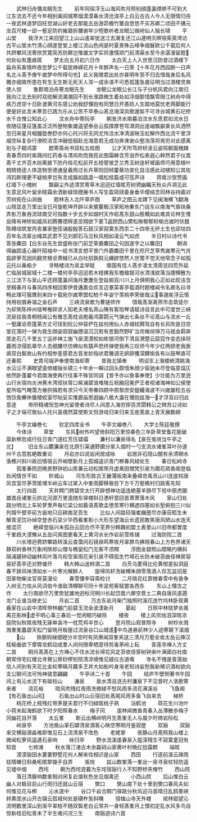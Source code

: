<!-- { "loadSidebar": true } -->
　　武林归舟懐龙眠先生
　　前年同宿浮玉山海风吹月照别顔蓬瀛缥缈不可到大江东流去不还今年相别阖闾城寒烟漠漠春水清沧浪亭上白云古古人今人无限情归舟一夜武林道梦回枉觉湖山好老去那能五岳游茆檐竹簟自悠悠不买苏卿二顷田不搆元龙百尺楼一邱一壑足防钓摧眉折腰谢年少短歌听者龙眠公缑岭仙人独长啸
　　平山堂
　　我浮大江来回望江上山山逺翠犹送江去潮复还江山逓明灭暝宿茱萸湾访古平山堂水竹清心顔遂登堂上楼江流山色闲是时夏景殊云峰争烟鬟欧公千载后何人共跻攀风流寄欣赏寛简苏防鳏岂惟雄文字实将激懦顽门前清渠水至今余潺湲留题何处似有墨痕斑
　　梦太白五月初六日作
　　太白天上人入世思沉防昔过酒楼下扁舟系客情昨夜忽梦公千载犹峥嵘花月十年醉声名一日荣【十年花月西园醉一日声名北斗髙予庚午嵗梦中所得句也】此义我赠君出处亦甚明年至不归去惜哉身后名风雅亦细故所患在有生无生斯无死天人浑一成余语不可悉孤篷急晨征明当过酒楼灵爽使人惊
　　鲁郡南泊舟寄龙眠先生
　　龙眠公龙眠公长江与子分帆风君向江南归我向江北去别时双缆解流潮潮回不到长淮路微生着处如浮烟那惜飘零限江树舟中得病万虑空十日卧渡黄河东感公劝我舒懐抱有同慧日开愚防人生踏地莫忧老两脚能行便是好此言未寒吾已践为乐从公苦不早泰山髙沧海深凤歌邈矣不可寻谷城黄石圮桥水千古惟公知此心
　　汶水舟中寄阮亭
　　朝发济水南暮泊汶水东思君如流水日夜随征篷征篷虽泛泛所歴物象雄遥望泰岳云孤撑摩苍穹澒洞出逺岫飘飖乘长风洒然忽归来星月相朣胧巻舒亦何心托兴将无同尤怜汶水净清波映玉虹解作西北流千里浮烟空纵复杂行潦皎洁含冲融低徊赴沧海意若无成功奔潨谢众壑浩荡将焉穷对此感离别与子期鸿蒙
　　题寄斋尚书双松五桂图
　　公才天所笃矫矫凌云姿班朝面槐棘青春贯四时紫薇间红药香与清风吹而我揽此图霜榦含芳滋乔松表遐心粹然君子仪嵩髙千丈齐百木纷离披下防丹桂花松前开五枝譬彼芝兰秀玉树连轩墀画师巧用意根叶相猗猗逹人体造物至德通皇羲雨过长卉草阳回倾藿葵功宣化自洽感此动植知公其佐鸿钧斯理更不疑桃李岂有言成蹊如路逵一唱松桂篇或可弦声诗
　　蒋南沙宫赞画红墙下小槐树
　　飘飖尘外迹清赏寄草木迢迢红墙隂芳树骋幽瞩天秋众卉凋见此生意足风叶留余暄霜余洒新緑琐牕展书人写生盈简牍委身垂华缨结念同林谷持画对芳树宛在山涧曲
　　题林吉人北阡草庐图
　　草庐之图云龙蹲下见闽海横飞翻海山隠显走万里出没日月旋乾坤开辟以来奠鳌极汉家拓地秦东门自东以南海气昏扶桑弄影万象吞流球南交可指数十步五步如烟村天作崧髙东鼓山胜概如此难具论林生惟岳降有神矫如威凤初腾鶱德辉逺览翔欲下裵返顾西山樊松楸郁郁枌榆古嵗时伏腊陈樽俎筑堂丙舎兼家塾弦诵殷殷答石鼓汉家寂寞东西京二十四帝无抔土生也邱坟四百年名流辈出绳其武君不见刘郎石马泣秋风相如凌云气如虎
　　半日村以诗代书答张麋田【白东谷先生尝盛称张门前芝草鹿麋田之句因遂字之以麋田】
　　朝谒得幽踪逺心展阡陌袖中一纸书清言想平昔门外鹿麋田千里在咫尺芝草秀嵗寒元气肖翕辟萝茑因风翻灵根讵萧槭已从白社招孰假元纁辟悠然人世寛不觉天地窄念子如孤云托以桑榆夕
　　寻畅楼诗为吴孟举赋
　　南国有佳人髙步凌太清周览四荒外延伫临层城层城十二楼一楼何亭亭迢迢若木枝拂我东檐楹银河水清浅欲落当牕横散为三江流下与吴山平还顾蓬瀛间海月灔灔生登兹俯百川川上月俱明我心正如此皎洁含至精春月与春风四序相回萦伊昔遘嘉会欢言迈羣英客亭载酒时题楼闻令名厥名曰寻畅此理可服膺别来四十载宛尔嵗寒盟松柏千年姿宁羡桃李荣彼哉尘事邈矣浮云情持用祝眉寿谐之金石声
　　三峡流泉歌为曹链师作
　　惜哉髙渐离燕市击筑徒尔为却笑陈梓州瑶琴椎碎求人知老夫埋名燕山陲有客抱琴请赋诗自言此中可度世三峡流泉挂我青桐枝闻公有雅志髙枕谈庖羲鸿蒙閟元气弹出七条丝不论髙山与流水一丘一壑庸讵奇蓬莱方丈可径到阮公仲容俨在兹何用仙人赤城杖腾驾自有长风吹是日空堂花落时一弹为我生顔姿寂寂幽牕语沉沉若有思豁然野旷当帘帷琮琤万马揺金羁奔厓走石几千里五丁运斧神工施飞泉漠漠皎如练银河倒下清且漪楚云窈窕作变态挟将暮雨凉侵肌章华人去细腰尽仿佛似有猿声悲终弹使我再三叹师今年少红两颐老我衰飒双白鬓故山有约相参差感君古音发妙指状君雅调无妍辞攫深醳愉各有以鼓琴直可还春熙
　　史胄司端尹奉使南海却寄
　　昔我北镇奉
　　明诏东上海楼俯清眺海水沄沄不满眼望逺倚楼独长啸三十年余一瞬过回头颇惜朱顔少驱驰未尽登临意偪仄依然卧蓬藋今君南海使再行往事不殊官同调【昔予亦以詹事奉使】少壮能为万里逰山行水宿向炎洲黄木湾径扶胥口紫澜碧浪堆陵丘祝融冠冕俨王者视诸海神如公侯使星所临气晻霭方飨拱揖若有求只今天帝眷四顾中原黎庶安鉏耰海波不兴嵗屡稔五谷饱饫鱼蠏休蜃楼蛟室尽帖妥实惟廊庙思遐幽八极大瀛在懐抱兹海一才浮沤曰归此意逹
　　帝所精魂怳忽神光留使者诗尽人间意入海穷摉百灵閟韩公之碑苏公诗如子之才端可致仙人托兴虽偶然莫使斯文但游戏归来归来玉座髙直上青天展鹏翅



　　午亭文编巻七
　　钦定四库全书
　　午亭文编巻八
　　大学士陈廷敬撰
　　今体诗
　　草堂
　　东风树外吟望倚斜阳万里惊春色三年卧草堂蚤花能破蘂新栁忽成行往日青门道红芳压骕骦
　　濂村以濂泉得名【泉在兎垸当午亭之北】
　　旧业东山麓濂泉在北原引渠通野圃分翠入烟村一勺支流水诸峯耳叶孙道州千古意胜絶敢重论
　　月岩亦曰说岩闲居成咏
　　岩居非石隠山舘有余清辋水渔樵兴斜川故旧情宿云开峭壁新月上孤城遥识青门栁春风緑处生
　　春日松岭寺
　　孤峯春院迥晩景野钟初山势兼云动松隂带月虚禽因僧梵引泉为圃花疏香阁登临处闲情世不如
　　析城山
　　河东形胜古王畿蒲坂南来叠嶂竒禹贡山川连底柱唐风宫室尽茅茨隂埋半岭云车过翠入中峯雨脚移极目下方千万壑樵村归路客先知
　　太行四首
　　天井闗门跨碧空太行开辟想神功遥连絶塞羊肠尽下视中原虎踞雄嵩岳诸峯元拱北河源万里逺随东驿楼斜日慿轩意回首萧萧落木风
　　家山归处路分明北上车轮梦里声每忆梁公如葢语髙歌孟徳苦寒行横遮四塞如长堑俯抱三川似列城午壁亭前方亩地只应耕凿足吾生
　　比似人间路较强崔巍歴尽亦康荘嵇生未解青泥饮孙绰空登赤石梁少华西看峯影小大形东望海云长遗民敢笑唐风陋山水连天接混茫
　　絶嶂登临兴未孤白云回合尽平芜界分韩魏初盟土表里山川旧帝都曽度千峯趋大漠懒从五岳问真图更看天上黄河水长作岩前雪练铺
　　过海防院二首
　　川长塔迥费跻攀路转溪云杳霭间石镜泉鸣寒夜月翠屏鸟拂晓春山上方色界诸天静双树香林万象闲除却山僧与樵叟松门无客不须闗
　　浮图金碧照山隈略彴横斜隔浦廽钟动幽林风叶落鸟衔空翠雨花来引泉不碍孤生竹埽石长防未破苔曲径禅房容易好髙亭还对野塘开
　　韩大韩山送柿酒二首
　　白芡乌菱得比伦黄柑差拟洞庭春不辞风味清如水一片寒光解醉人
　　旋埽风轩洗破樽朱顔零落酒人存瓦盆旧是田家物柴汝官哥莫漫论
　　春雪懐李容斋检讨
　　二月晓花红霏微春雪中有香争入树无力怯从风词伯今谁敌清樽聊可同十年梁苑客赋罢各西东
　　东山上懐古之作
　　太行南欲尽万里势犹雄地迥标河朔川长起岱嵩六卿空晋土二典自唐风逺遡龙门业谁当继史公
　　月岩二首
　　万古东岩月柴门独照时溪花连竹坞林卧观黄羲家在山岩中清晖带林樾门前碧玉流金波漾新月
　　晏起
　　日照中林晓梦余离离花影映虚平明心事三春后一觉闲眠巧破除
　　楼夜
　　楼上风帘烛泪深晓凉庭院似秋隂夜残无寐单衾冷一枕荒鸡半世心
　　登月院山观普照寺
　　树杪水溅溅羣峯矗碧天松门留晓月板屋过流泉谷口山城逺中鸟道悬前林少人迹寒磬下溪烟
　　山
　　铁鎻钩梯细磴分半空时有凤箫闻双峯夹送三清月万壑全收太岳云挿汉桂榆垂欲下摩霄龙鹤动成羣人间何限卑栖意待剪香茅岭上耘
　　青莲寺禅人方丈二首
　　眀月髙髙在上方禅心不住水流长埽花风定苔依径穿树钟来叶满廊白社南朝常侍宅红楼北寺賛公房桫椤别院清凉境惟见威仪古道塲
　　寺名不愧是青莲始信人间别有天花比金轮寒暎月藕多玊井大如船吟身渐老知诗妄愁鬓新稀识酒权欲向支公聊问法可怜神骏意翩翩
　　午亭诗二十首
　　午园
　　结庐午壁侧著书午园间上有沁水流下有砥柱山
　　濓泉
　　泉水清且涟古村濂泉下不见昔时人浩歌寄来者
　　流花峪
　　晓风吹残红夜雨洗微緑不愁风雨多流花满溪谷
　　飞鱼阁【有石鱼出山间】
　　石鱼出山时山云宿旧处髙阁风雨多鱼飞自来去
　　梯桥
　　桃花桥上枝残红带茅屋夫君行不归緑隂桃子熟
　　浴鹤池
　　荷花生川池叶小荷未起海鹤欲下时夕阳照春水
　　梅子冈
　　逺林闻微香青春入丛薄散歩梅子冈幽花自开落
　　太丘峯
　　断云出横岭明月生髙峯无人与晨夕时倚岩际松
　　岭泉亭
　　方池凿山翠石罅清泉滴客心映空寒眀月鉴寂歴
　　双谿
　　双谿来交横谿源淼难即惟见石上流清泉不改色
　　老姥掌
　　夜静山月髙照我山楼上微闻松萝风遥逓石泉响
　　咏归亭
　　野水流溪逺春泉入槛深残生不寂寞童冠有知音
　　七柿滩
　　秋水落汀渚古木余磊砢山家黄叶村晩红拾霜颗
　　端畦
　　漠漠谿田水萋萋野墅花何人解来徃相识是山家
　　西田
　　行逐前溪云疎雨挂晴蝀日斜桑柘隂犂锄手自弄
　　兎垸
　　兹山数峯落一峯出一泉寻泉杖轻防遥见墟中烟
　　西垞
　　朝为西垞逰暮为东垞宿谿行人不知野桥夹脩竹
　　西山院
　　落日清磬响数峯相对闲复此值秋色坐见烟禽还
　　小西山院
　　后山惟白云幽人对极目前山行雨归还就山云宿
　　樊口
　　樊山南下处十里到樊口春风夫如何惟见花与栁
　　沁水道中
　　谷口千岩合闗门驿路分秋风迎马首晴日乱鸥羣峡转黄厓水山开古镇云孤城何处是碪杵急斜曛
　　宿榼山寺天外楼
　　祗林廻望沁流明数里深山到渐平翠柏不随双鬓老白云常共一身轻髙峯月上僧初定乱水风多鸟自惊新桂旧松青未了半生难问况三生
　　南谿逰诗六首
